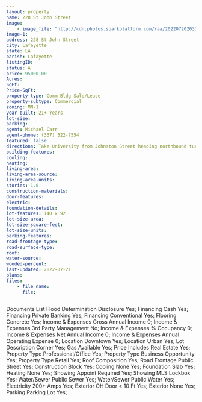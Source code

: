 ```yaml
---
layout: property
name: 228 St John Street
image:
    - image_file: "http://cdn.photos.sparkplatform.com/raa/20220720203152007466000000.jpg"
image-1:
address: 228 St John Street
city: Lafayette
state: LA
parish: Lafayette
listingID: 
status: A
price: 95000.00
Acres: 
SqFt: 
Price-SqFt: 
property-type: Comm Bldg Sale/Lease
property-subtype: Commercial
zoning: MN-1
year-built: 21+ Years
lot-size: 
parking: 
agent: Michael Carr
agent-phone: (337) 522-7554
featured: false
directions: Take University from Johnston Street heading northbound turn R on Cameron building will be on the corner of Cameron and St. John
building-features: 
cooling: 
heating: 
living-area: 
living-area-source: 
living-area-units: 
stories: 1.0
construction-materials: 
door-features: 
electric: 
foundation-details: 
lot-features: 140 x 92
lot-size-area: 
lot-size-square-feet: 
lot-size-units: 
parking-features: 
road-frontage-type: 
road-surface-type: 
roof: 
water-source: 
wooded-percent: 
last-updated: 2022-07-21
plans: 
files:
    - file_name:
      file:
---
```

Documents List	Flood Determination Disclosure	Yes;
Financing	Cash	Yes;
Financing	Private Banking	Yes;
Financing	Conventional	Yes;
Flooring	Concrete	Yes;
Income & Expenses	Gross Annual Income	0;
Income & Expenses	3rd Party Management	No;
Income & Expenses	% Occupancy	0;
Income & Expenses	Net Annual Income	0;
Income & Expenses	Annual Operating Expense	0;
Location	Downtown	Yes;
Location	Urban	Yes;
Lot Description	Corner	Yes;
Gas	Available	Yes;
Price Includes	Real Estate	Yes;
Property Type	Professional/Office	Yes;
Property Type	Business Opportunity	Yes;
Property Type	Retail	Yes;
Roof	Composition	Yes;
Road Frontage	Public Street	Yes;
Construction	Block	Yes;
Cooling	None	Yes;
Foundation	Slab	Yes;
Heating	None	Yes;
Showing	Appoint Required	Yes;
Showing	MLS Lockbox	Yes;
Water/Sewer	Public Sewer	Yes;
Water/Sewer	Public Water	Yes;
Electricity	200+ Amps	Yes;
Exterior	OH Door < 10 Ft	Yes;
Exterior	None	Yes;
Parking	Parking Lot	Yes;

